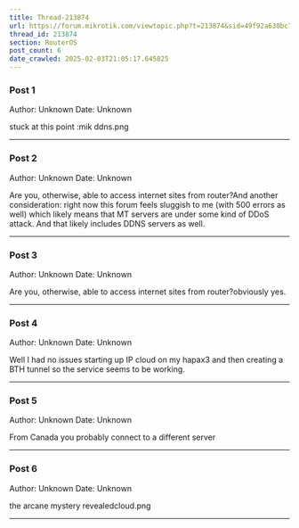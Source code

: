 ```yaml
---
title: Thread-213874
url: https://forum.mikrotik.com/viewtopic.php?t=213874&sid=49f92a630bc7970d8ca50523be880e8f
thread_id: 213874
section: RouterOS
post_count: 6
date_crawled: 2025-02-03T21:05:17.645825
---
```


### Post 1
Author: Unknown
Date: Unknown

stuck at this point :mik ddns.png

---
### Post 2
Author: Unknown
Date: Unknown

Are you, otherwise, able to access internet sites from router?And another consideration: right now this forum feels sluggish to me (with 500 errors as well) which likely means that MT servers are under some kind of DDoS attack. And that likely includes DDNS servers as well.

---
### Post 3
Author: Unknown
Date: Unknown

Are you, otherwise, able to access internet sites from router?obviously yes.

---
### Post 4
Author: Unknown
Date: Unknown

Well I had no issues starting up IP cloud on my hapax3 and then creating a BTH tunnel so the service seems to be working.

---
### Post 5
Author: Unknown
Date: Unknown

From Canada you probably connect to a different server

---
### Post 6
Author: Unknown
Date: Unknown

the arcane mystery revealedcloud.png

---
